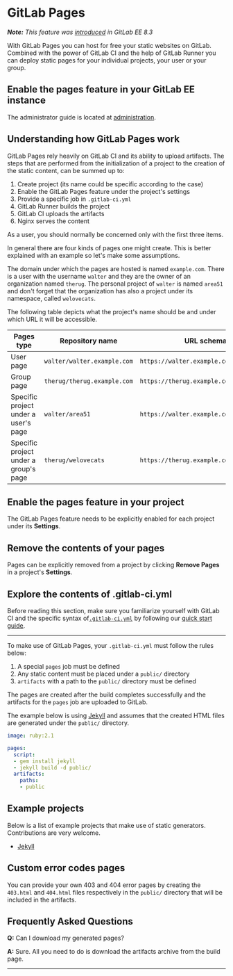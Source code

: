 # GitLab Pages

_**Note:** This feature was [introduced][ee-80] in GitLab EE 8.3_

With GitLab Pages you can host for free your static websites on GitLab.
Combined with the power of GitLab CI and the help of GitLab Runner you can
deploy static pages for your individual projects, your user or your group.

## Enable the pages feature in your GitLab EE instance

The administrator guide is located at [administration](administration.md).

## Understanding how GitLab Pages work

GitLab Pages rely heavily on GitLab CI and its ability to upload artifacts.
The steps that are performed from the initialization of a project to the
creation of the static content, can be summed up to:

1. Create project (its name could be specific according to the case)
1. Enable the GitLab Pages feature under the project's settings
1. Provide a specific job in `.gitlab-ci.yml`
1. GitLab Runner builds the project
1. GitLab CI uploads the artifacts
1. Nginx serves the content

As a user, you should normally be concerned only with the first three items.

In general there are four kinds of pages one might create. This is better
explained with an example so let's make some assumptions.

The domain under which the pages are hosted is named `example.com`. There is a
user with the username `walter` and they are the owner of an organization named
`therug`. The personal project of `walter` is named `area51` and don't forget
that the organization has also a project under its namespace, called
`welovecats`.

The following table depicts what the project's name should be and under which
URL it will be accessible.

| Pages type | Repository name | URL schema |
| ---------- | --------------- | ---------- |
| User page  | `walter/walter.example.com`  | `https://walter.example.com`  |
| Group page | `therug/therug.example.com`  | `https://therug.example.com`  |
| Specific project under a user's page  | `walter/area51`     | `https://walter.example.com/area51`     |
| Specific project under a group's page | `therug/welovecats` | `https://therug.example.com/welovecats` |

## Enable the pages feature in your project

The GitLab Pages feature needs to be explicitly enabled for each project
under its **Settings**.

## Remove the contents of your pages

Pages can be explicitly removed from a project by clicking **Remove Pages**
in a project's **Settings**.

## Explore the contents of .gitlab-ci.yml

Before reading this section, make sure you familiarize yourself with GitLab CI
and the specific syntax of[`.gitlab-ci.yml`](../ci/yaml/README.md) by
following our [quick start guide](../ci/quick_start/README.md).

---

To make use of GitLab Pages, your `.gitlab-ci.yml` must follow the rules below:

1. A special `pages` job must be defined
1. Any static content must be placed under a `public/` directory
1. `artifacts` with a path to the `public/` directory must be defined

The pages are created after the build completes successfully and the artifacts
for the `pages` job are uploaded to GitLab.

The example below is using [Jekyll][] and assumes that the created HTML files
are generated under the `public/` directory.

```yaml
image: ruby:2.1

pages:
  script:
  - gem install jekyll
  - jekyll build -d public/
  artifacts:
    paths:
    - public
```

## Example projects

Below is a list of example projects that make use of static generators.
Contributions are very welcome.

* [Jekyll](https://gitlab.com/gitlab-examples/pages-jekyll)

## Custom error codes pages

You can provide your own 403 and 404 error pages by creating the `403.html` and
`404.html` files respectively in the `public/` directory that will be included
in the artifacts.

## Frequently Asked Questions

**Q:** Can I download my generated pages?

**A:** Sure. All you need to do is download the artifacts archive from the
    build page.

---

[jekyll]: http://jekyllrb.com/
[ee-80]: https://gitlab.com/gitlab-org/gitlab-ee/merge_requests/80
